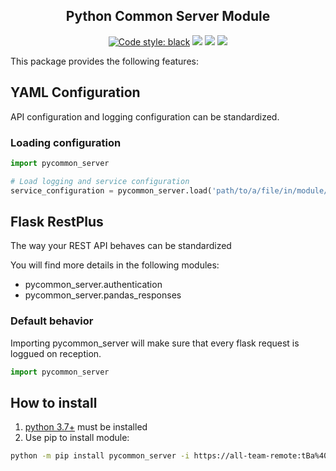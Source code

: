 <h2 align="center">Python Common Server Module</h2>

<p align="center">
<a href="https://github.com/psf/black"><img alt="Code style: black" src="https://img.shields.io/badge/code%20style-black-000000.svg"></a>
<a href='https://pse.tools.digital.engie.com/drm-all.gem/job/team/view/Python%20modules/job/pycommon_server/job/master/'><img src='https://pse.tools.digital.engie.com/drm-all.gem/buildStatus/icon?job=team/pycommon_server/master'></a>
<a href='https://pse.tools.digital.engie.com/drm-all.gem/job/team/view/Python%20modules/job/pycommon_server/job/master/cobertura/'><img src='https://pse.tools.digital.engie.com/drm-all.gem/buildStatus/icon?job=team/pycommon_server/master&config=testCoverage'></a>
<a href='https://pse.tools.digital.engie.com/drm-all.gem/job/team/view/Python%20modules/job/pycommon_server/job/master/lastSuccessfulBuild/testReport/'><img src='https://pse.tools.digital.engie.com/drm-all.gem/buildStatus/icon?job=team/pycommon_server/master&config=testCount'></a>
</p>

This package provides the following features:

## YAML Configuration ##

API configuration and logging configuration can be standardized.

### Loading configuration ###

```python
import pycommon_server

# Load logging and service configuration
service_configuration = pycommon_server.load('path/to/a/file/in/module/folder')
```

## Flask RestPlus ##

The way your REST API behaves can be standardized

You will find more details in the following modules:
* pycommon_server.authentication
* pycommon_server.pandas_responses

### Default behavior ###

Importing pycommon_server will make sure that every flask request is loggued on reception. 

```python
import pycommon_server
```

## How to install
1. [python 3.7+](https://www.python.org/downloads/) must be installed
2. Use pip to install module:
```sh
python -m pip install pycommon_server -i https://all-team-remote:tBa%40W%29tvB%5E%3C%3B2Jm3@artifactory.tools.digital.engie.com/artifactory/api/pypi/all-team-pypi-prod/simple
```
